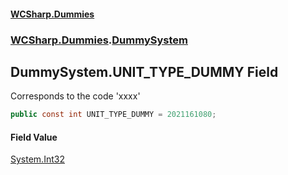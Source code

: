 #### [WCSharp\.Dummies](README.md 'README')
### [WCSharp\.Dummies](WCSharp.Dummies.md 'WCSharp\.Dummies').[DummySystem](WCSharp.Dummies.DummySystem.md 'WCSharp\.Dummies\.DummySystem')

## DummySystem\.UNIT\_TYPE\_DUMMY Field

Corresponds to the code 'xxxx'

```csharp
public const int UNIT_TYPE_DUMMY = 2021161080;
```

#### Field Value
[System\.Int32](https://learn.microsoft.com/en-us/dotnet/api/system.int32 'System\.Int32')